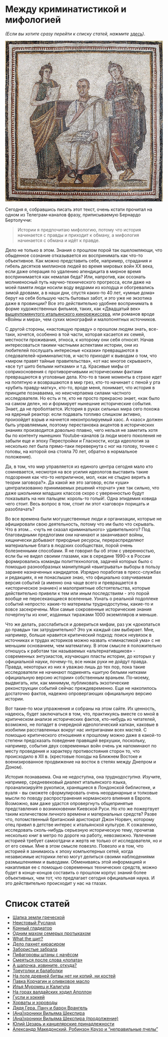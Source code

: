 # Между криминатистикой и мифологией

*(Если вы хотите сразу перейти к списку статей, нажмите [здесь](#toc))*.

![Вергилий и музы Клио и Мельпомена. Мозаика из Туниса, III в. н. э.; сейчас хранится в национальном музее Бардо](img/intro.jpg)

Сегодня я, собравшись писать этот текст, очень кстати прочитал на одном из Телеграм-каналов фразу, приписываемую Бернардо Бертолуччи:

> Истории я предпочитаю мифологию, потому что история начинается с правды и приходит к обману, а мифология начинается с обмана и идёт к правде.

Дело не только в этом. Знания о прошлом порой так ошеломляющи, что обыденное сознание отказывается их воспринимать как что-то объективное. Как можно представить себе, например, страдания и гибель десятков миллионов людей во время
мировых войн XX века, если даже операция по удалению апендицита в мирное время воспринимается как
немалая беда? Или, напротив, как осознать молниеносный путь научно-технического прогресса,
если даже на моей памяти люди носили воду ведрами из колодца и обогревались зимой дровами, а в наши дни, спустя каких-то 40 лет, «умные дома» берут на себя большую часть бытовых забот, и это уже не экзотика даже в провинции? Все это действительно удобнее воспринимать в форме художественных фильмов, таких, как «Двадцатый век» [вышеупомянутого итальянского кинорежиссера](https://w.wiki/7zzs), или романов вроде «Войны и мира», чем сухих монографий и малопонятных источников.

С другой стороны, «настоящую правду» о прошлом людям знать, все-таки, хочется, особенно в той части, которая 
касается их семей, местности проживания, этноса, к которому они себя относят. Начав интересоваться такими частными
аспектами истории, они из любителей послушать интересные «сказки» превращаются в следователей-криминалистов, и часто приходят к выводам о том, что «миром правят тайные правительства», «от нас многое скрывают», «все тут шито белыми нитками» и т.д. Красивые мифы от соприкосновения с противоречивыми историческими фактами превращаются в уголовные дела. Кто-то в такие моменты в страхе идет на попятную и возврашаются в мир грез, кто-то начинает с пеной у рта «рубить правду-матку», кто-то, вроде меня, понимает, что история в принципе познаваема, но неисчерпаема силами частного исследователя. Но есть и те, кто не просто прекрасно знает, «как было на самом деле», но и формирует нынешние  исторические события. Знает, да не проболтается. История в руках сильных мира сего похожа на ядерный реактор: если подавать топливо слишком активно, произойдет взрыв и начнется неконтролируемый хаос. А «хаос» должен быть управляемым, поэтому перестановка
акцентов в исторических знаниях производится довольно плавно, чего нельзя не заметить хотя бы по контенту нынешних Youtube-каналов (а люди моего поколения не забыли еще и эпоху Перестройки и Гласности, когда идеология за несколько лет была прямо-таки перевернута с ног на голову, точнее с головы, на которой она стояла 70 лет, обратно в нормальное положение).

Да, в том, что мир управляется из единого центра сегодня мало кто сомневается, несмотря на все усилия идеологов 
выставить такие подозрения как что-то неприличное, мол, «как не стыдно верить в теории заговора?». Да какой же это заговор, если «уши» централизованно принимаемых решений «торчат» уже так сильно, что даже школьники младших классов 
скоро с уверенностью будут показывать на них пальцем: король-то голый!. Одна эпидемия ковида чего стоит. Весь вопрос в том, стоит ли этот «заговор» порицать и разоблачать? 

Во все времена были могущественные люди и организации, которые не афишировали свою деятельность, потому что им было что скрывать. Что в этом... <чуть не сказал криминального> удивительного? Под благовидными предлогами они начинают и заканчивают войны, хищнически добывают природные ресурсы, перераспределяют материальные блага в людских сообществах, порой очень болезненными способами. Я не говорил бы об этом с уверенностью, если бы не видел своими глазами, как в середине 1990-х в России формировались команды политтехнологов, задачей которых было с помощью разнообразных манипуляций «выигрывать» выборы в пользу заранее назначенных кандидатов. Изрядно поработав в пресс-службах и редакциях, я не понаслышке знаю, что официально озвучиваемая версия событий (а именно она чаще всего и превращается в «историческое знание») и малоприятные обстоятельства, которые действительно привели к тем или иным последствиям - это порой вообще не пересекающиеся вселенные. Узнать о реальной подоплеке событий непросто: какие-то материалы труднодоступны, какие-то и вовсе засекречены. Мои самые сокровенные исторические знания почерпнуты из книг, изданных тиражами 1000 экземпляров и меньше.

Что же делать, расслабиться и довериться мифам, раз уж «докопаться до правды» так затруднительно?
Это уж каждый сам выбирает. Мне, например, больше нравится критический подход: поиск неувязок в источниках и трудах историков можно назвать «гимнастикой ума» с не меньшим основанием, чем математику. В этом смысле я положительно отношусь к работам так называемых «альтернативщиков» - современных энтузиастов, изучающих пласты истории, до которых у официальной науки, почему-то, все никак руки не дойдут правда. Правда, некоторых из них я уважаю лишь до тех пор, пока такие исследователи не начинают подменять «шитую белыми нитками официальную версию истории» собственным враньем. По-моему, выдвигать, или, как минимум, публиковать экзотические реконструкции событий сейчас преждевременно. Еще не накопилось достаточно фактов, надежно опровергающих официальную версию истории.

Вот такие-то мои упражнения и собраны на этом сайте. Их ценность, надеюсь, будет заключаться в том, что, 
практикуясь вместе со мной в критическом анализе исторических фактов, кто-нибудь из читателей, возможно, 
не попадет в очередной идеологический капкан, каковые в изобилии расставленных вокруг нас интриганами всех мастей. С помощью критического отношения к прошлому можно даже в какой-то степени предсказать
поведение правящей верхушки, поскольку, например, события двух современных войн очень уж
напоминают по месту проведения и характеру противостояния сторон то, что происходило в XII в. (крестовые походы на Ближнем Востоке и военизированное продвижение на восток в степях между Днепром и Доном).

История познаваема. Она не недоступна, она *труднодоступна*. Изучите, например, средневековый диалект итальянского языка, проанализируйте рукописи, хранящиеся в Лондонской библиотеке, и вуаля - вы сможете сформулировать очень неординарные и  толковые мысли по поводу распространения норманского влияния в Европе. Возможно, вам даже удастся  опровергнуть общепринятые представления о возникновении Киевской Руси. Но кто же пожертвует таким количеством личного времени и  материальных средств? Разве что, потомственный британский аристократ Джон Норвич, которому отец привил в детстве интерес к итальянской культуре. К сожалению, исследовать сколь-нибудь серьезную историческую тему, прочитав несколько книг в метро по дороге на работу, невозможно. Увлечение историей требует самоотдачи и жертв не только от исследователя, но и от его семьи. Мне в этом смысле повезло. Повезло и в том, что историей я занимаюсь к эпоху компьютерных сетей, когда независимые историки легко могут делиться своими наблюдениями размышлениями и выводами. Обмениваясь этой информацией и накапливая ее с помощью современных технических средств, можно будет в конце-концов составить о прошлом корпус знаний более объективных, чем тот, что предлагает сегодня официальная наука. И это действительно происходит у нас на глазах.

# <a name="toc">Список статей</a>

* [Шапка земли греческой](/articles/shapka-zemli-grecheskoy)
* [Неистовый Русланд](/articles/neistoviy-rusland)
* [Конный гладиатор](/articles/konnyj-gladiator)
* [Одним махом семерых протыкахом](/articles/odnim-mahom-semeryh-protykahom)
* [What the щит?](/articles/what-the-schit)
* [Дело пахнет кирасиром](/articles/delo-pahnet-kirasirom)
* [Забористые забрала](/articles/zaboristye-zabrala)
* [Пифагоровы штаны с начёсом](/articles/pifagorovy-shtany-s-nachesom)
* [Смеяться после слова «лопата»](/articles/lopata)
* [А шапочка, извините, откуда?](/articles/a-shapochka-izvinite-otkuda)
* [Треуголки и балаболки](/articles/treugolki-i-balabolki)
* [На поле древней битвы нет ни копий, ни костей](/articles/na-pole-drevnej-bitvy-net-ni-kopij-ni-kostej)
* [Павка Корчагин и оливковое масло](/articles/pavka-korchagin-i-olivkovoe-maslo)
* [Илья Муромец и Калигула](/articles/il-ja-muromets-i-kaligula)
* [На горах валдайских ходил Аполлон](/articles/na-gorah-valdajskih-hodil-apollon)
* [Гусли и хоккей](/articles/gusli-i-hokkej)
* [Хорваты и хороводы](/articles/horvaty-i-horovody)
* [Дядя Гера, Панч и барон Врангель](/articles/djadja-gera-panch-i-baron-vrangel-)
* [(Ана)хроники Вильяма Шекспира](/articles/ana-hroniki-vil-jama-shekspira)
* [(Ана)хроники Вильяма Шекспира (продолжение)](/articles/ana-hroniki-vil-jama-shekspira-prodolzhenie)
* [Юлий Цезарь и канцелярские принадлежности](/articles/julij-tsezar-i-kantseljarskie-prinadlezhnosti)
* [Александр Македонский, Робинзон Крузо и “неправильные пчелы”](/articles/aleksandr-makedonskij-robinzon-kruzo-i-nepravil-nye-pchely)

<!--
* [Беросс как гвоздь официальной хронологии](/articles/beross-kak-gvozd-ofitsial-noj-hronologii)
* [Здесь были Жора, Вася и Бурнашев](/articles/zdes-byli-zhora-vasja-i-burnashev)
* [Не Булгаков? К вам!](/articles/ne-bulgakov-k-vam-)
* [Итальянцы, бегемоты и татаро-монгольское иго](/articles/ital-jantsy-begemoty-i-tataro-mongol-skoe-igo)
* [Мышкующий Достоевский](/articles/myshkujuschij-dostoevskij)
* [Дело было под Тулой](/articles/delo-bylo-pod-tuloj)
* [Из истории идолищ поганых](/articles/iz-istorii-idolisch-poganyh)
* [Письмо Булгакова Платонову](/articles/pis-mo-bulgakova-platonovu)
* [Остап Бендер на Гражданской войне](/articles/ostap-bender-na-grazhdanskoj-vojne)
* [“Его принес сюда ледник!” (С)](/articles/-ego-prines-sjuda-lednik-s-)
* [А что это такое бумкнуло?](/articles/a-chto-eto-takoe-bumknulo-)
* [Метастазы античности](/articles/metastazy-antichnosti)
* [Кто сказал, что Волга впадает в Каспийское море?](/articles/kto-skazal-chto-volga-vpadaet-v-kaspijskoe-more-)
* [Иван кивает на Петра, а Пётр на Ивана](/articles/ivan-kivaet-na-petra-a-petr-na-ivana)
* [Илейка Муромец прокладывает путь на запад](/articles/ilejka-muromets-prokladyvaet-put-na-zapad)
* [Сквозь Кремль](/articles/skvoz-kreml-)
* [Солянка, Лубянка, Таганка, Полянка и другие московские улицы](/articles/soljanka-lubjanka-taganka-poljanka-i-drugie-moskovskie-ulitsy)
* [Шоссе энтузиастов. Следующая станция — Владимирский централ](/articles/shosse-entuziastov-sledujuschaja-stantsija-vladimirskij-tsentral)
* [Анамиты и московиты](/articles/anamity-i-moskovity)
* [Дополнительные подтверждения гипотезы о тождестве Ярославля и летописного Новгорода](/articles/dopolnitel-nye-podtverzhdenija-gipotezy-o-tozhdestve-jaroslavlja-i-letopisnogo-novgoroda)
* [Сорок признаков того, что Ярославль это Новгород](/articles/sorok-priznakov-togo-chto-jaroslavl-eto-novgorod)
* [Под небом голубым был город золотой](/articles/pod-nebom-golubym-byl-gorod-zolotoj)
* [Жены без титек и другие предки славян](/articles/zheny-bez-titek-i-drugie-predki-slavjan)
* [Он лютеран любил богослуженье](/articles/on-ljuteran-ljubil-bogosluzhen-e)
* [Как русский царь на Бреславском шляхе безобразничал](/articles/kak-russkij-tsar-na-breslavskom-shljahe-bezobraznichal)
* [Великий шелковый зихер](/articles/velikij-shelkovyj-ziher)
* [Василий Корчмин: инженер, разведчик, остров](/articles/vasilij-korchmin-inzhener-razvedchik-ostrov)
* [Шведский хрен и царская редька](/articles/shvedskij-hren-i-tsarskaja-red-ka)
* [Переславский перископ](/articles/pereslavskij-periskop)
* [Некоторые факты о позднем крепостном праве](/articles/nekotorye-fakty-o-pozdnem-krepostnom-prave)
* [Вадим, пойдем горб продадим](/articles/vadim-pojdem-gorb-prodadim)
* [Центнеры, гектары и Александрия Египетская](/articles/tsentnery-gektary-i-aleksandrija-egipetskaja)
* [Невероятные приключения суздальцев в Новгороде](/articles/neverojatnye-prikljuchenija-suzdal-tsev-v-novgorode)
* [Битва ярославцев с суздальцами](/articles/bitva-jaroslavtsev-s-suzdal-tsami)
* [Илья Муромец и Google Maps](/articles/il-ja-muromets-i-google-maps)
* [За крутыми тянутся берега пологие](/articles/za-krutymi-tjanutsja-berega-pologie)
* [Убивалленштейн и Божья благодать](/articles/ubivallenshtejn-i-bozh-ja-blagodat-)
* [Откуда есть пошли медведи на земле русской и куда подевались](/articles/otkuda-est-poshli-medvedi-na-zemle-russkoj-i-kuda-podevalis-)
* [Жили в лесу, молились колесу](/articles/zhili-v-lesu-molilis-kolesu)
* [Немцы и Немезида](/articles/nemtsy-i-nemezida)
* [Сэр Дик Уиттингтон, Сергей Есенин, викинги и котики](/articles/ser-dik-uittington-sergej-esenin-vikingi-i-kotiki)
* [Лукан и лукавство](/articles/lukan-i-lukavstvo)
* [Отыскался след копьетрясов!](/articles/otyskalsja-sled-kop-etrjasov-)
* [Абырвалг Новерлендский](/articles/abyrvalg-noverlendskij)
* [Железобетонная корона лангобардов](/articles/zhelezobetonnaja-korona-langobardov)
* [Славяне “свои” и “чужие”](/articles/slavjane-svoi-i-chuzhie-)
* [Изяснение названий немецких городов, которые прежде были славянскими](/articles/izjasnenie-nazvanij-nemetskih-gorodov-kotorye-prezhde-byli-slavjanskimi)
* [Между первой и второй перерывчик небольшой](/articles/mezhdu-pervoj-i-vtoroj-pereryvchik-nebol-shoj)
* [Италия не резиновая](/articles/italija-ne-rezinovaja)
* [Готский двор на острове Буяне](/articles/gotskij-dvor-na-ostrove-bujane)
* [Россия — родина слонов](/articles/rossija-rodina-slonov)
* [Ох уж эти сказочки, ох уж эти сказочники!](/articles/oh-uzh-eti-skazochki-oh-uzh-eti-skazochniki-)
* [Мы строили, строили… А зачем?](/articles/my-stroili-stroili-a-zachem-)
* [Хронологические инъекции](/articles/hronologicheskie-in-ektsii)
* [У императора Нерона в гостиной жили два барона](/articles/u-imperatora-nerona-v-gostinoj-zhili-dva-barona)
* [Чудеса, чудеса, небывальщина](/articles/chudesa-chudesa-nebyval-schina)
* […и остаточек остался](/articles/-a-osadochek-ostalsja-2)
* […а осадочек остался](/articles/-a-osadochek-ostalsja)
* [Карл Маркс и подкустовый выползень. Часть 1](/articles/karl-marks-i-podkustovyj-vypolzen-chast-1)
* [Монета Moneta](/articles/moneta-moneta)
* [Лихорадка античного вечера](/articles/lihoradka-antichnogo-vechera)
* [Манипулирование манипулами и мануфактурами](/articles/manipulirovanie-manipulami-i-manufakturami)
* [Занимательное ословедение](/articles/zanimatel-noe-oslovedenie)
* [Узбеки в мореплавании](/articles/uzbeki-v-moreplavanii)
* [Сука любовь](/articles/suka-ljubov-)
* [Жоашен дю Белле — поэт-руинист](/articles/zhoashen-dju-belle-poet-ruinist)
* [Историческая шрапнель](/articles/istoricheskaja-shrapnel-)
* [Древнегреческая смоковница](/articles/drevnegrecheskaja-smokovnitsa)
* [Источники-заточники](/articles/istochniki-zatochniki)
* [Из-за леса, из-за гор показал мужик копьё](/articles/iz-za-lesa-iz-za-gor-pokazal-muzhik-kop-e)
* [Волшебник недоучка](/articles/volshebnik-nedouchka)
* [Горят-шумят Бадаевские склады](/articles/gorjat-shumjat-badaevskie-sklady)
* [Праздник непослушания](/articles/prazdnik-neposlushanija)
* [Если топну я ногою, позову своих солдат…](/articles/esli-topnu-ja-nogoju-pozovu-svoih-soldat-)
* [Навеки с русским народом, или Мы тут у вас посидим немного, пока зихер не утихнет](/articles/naveki-s-russkim-narodom-ili-my-tut-u-vas-posidim-nemnogo-poka-ziher-ne-utihnet)
* […дык ёлы-палы, здравствуй, сестра!](/articles/-dyk-ely-paly-zdravstvuj-sestra-)
* [Гай Юлий Кейнсарь](/articles/gaj-julij-kejnsar-)
* [Колоссы, колосья и Барбарики](/articles/kolossy-kolos-ja-i-barbariki)
* [Астерикс, Обеликс и хронический анахроникс](/articles/asteriks-obeliks-i-hronicheskij-anahroniks)
* [О разорении Рязани (историческая угадайка, выпуск 5)](/articles/o-razorenii-rjazani-istoricheskaja-ugadajka-vypusk-5-)
* [Квадратно-гнездовая христианизция (историческая угадайка, выпуск 4)](/articles/kvadratno-gnezdovaja-hristianiztsija-istoricheskaja-ugadajka-vypusk-4-)
* [Рыжий рыжего спросил: чем ты бороду красил?](/articles/ryzhij-ryzhego-sprosil-chem-ty-borodu-krasil-)
* [Случай на Белоозере (историческая угадайка, выпуск 3)](/articles/sluchaj-na-beloozere-istoricheskaja-ugadajka-vypusk-3-)
* [Балкон как моветон](/articles/balkon-kak-moveton)
* [Историческая угадайка. Выпуск 1](/articles/istoricheskaja-ugadajka-vypusk-1)
* [М. Т. Каченовский: альтернативщик XIX века](/articles/m-t-kachenovskij-al-ternativschik-xix-veka)
* [1492 год как начало новой эры](/articles/1492-god-kak-nachalo-novoj-ery)
* [ДВЦ рабочих и крестьян](/articles/dvts-rabochih-i-krest-jan)
* [Зерновой триллер длиной в 1000 лет](/articles/zernovoj-triller-dlinoj-v-1000-let)
* [Град Китеж как экологическая катастрофа](/articles/grad-kitezh-kak-ekologicheskaja-katastrofa)
* [Битва Фридриха Барбароссы с половцами](/articles/bitva-fridriha-barbarossy-s-polovtsami)
* [Битва Тарквиния с Редедей](/articles/bitva-tarkvinija-s-rededej)
* [Русские и рыцари](/articles/russkie-i-rytsari)
* [Загадочный город Пордугодев](/articles/zagadochnyj-gorod-pordugodev)
* [На их стороне каналы](/articles/na-ih-storone-kanaly)
* [“…и испортила ему всю ссылку”](/articles/-i-isportila-emu-vsju-ssylku-)
* [Ты их в окно — они в калитку](/articles/ty-ih-v-okno-oni-v-kalitku)
* [Зачем он вообще нужен, этот Новгород?](/articles/zachem-on-voobsche-nuzhen-etot-novgorod-)
-->
<!-- 
* [Old school сводит скулы](/articles/old-school-svodit-skuly)
* [Великий Новгород: фактория или форпост?](/articles/velikij-novgorod-faktorija-ili-forpost-)
* [Побузил, посидел, написал, возглавил](/articles/pobuzil-posidel-napisal-vozglavil)
* [Витрувий in vitro](/articles/vitruvij-in-vitro)
* [Исторический Prolog](/articles/istoricheskij-prolog)
* [Warum die Mädchen lieben die Soldaten? Darum nicht Popularen! Optimaten!](/articles/warum-die-mädchen-lieben-die-soldaten-darum-nicht-popularen-optimaten-) 
-->

<!-- 
* [Домен Рыжебородых: германооптиматы и норманнопопуляры](/articles/domen-ryzheborodyh-germanooptimaty-i-normannopopuljary)
* [Домен Рыжебородых: сало як сало](/articles/domen-ryzheborodyh-salo-jak-salo)
* [Домен Рыжебородых: папа может, папа может](/articles/domen-ryzheborodyh-papa-mozhet-papa-mozhet)
* [Домен Рыжебородых: тысяча мелочей, контейнер №1](/articles/domen-ryzheborodyh-tysjacha-melochej-kontejner-1)
* [Домен Рыжебородых: общество нормано-германской дружбы](/articles/domen-ryzheborodyh-obschestvo-normano-germanskoj-druzhby)
* [Домен Рыжебородых: Цезарь и Спрут](/articles/domen-ryzheborodyh-tsezar-i-sprut)
* [Домен Рыжебородых: мафия бессмертна](/articles/domen-ryzheborodyh-mafija-bessmertna)
* [Домен Рыжебородых: сицилианская защита](/articles/domen-ryzheborodyh-sitsilianskaja-zaschita)
* [Домен Рыжебородых: если папа не разрешает](/articles/domen-ryzheborodyh-esli-papa-ne-razreshaet)
* [Домен Рыжебородых: что такое “друзья римского народа”](/articles/domen-ryzheborodyh-chto-takoe-druz-ja-rimskogo-naroda-)
* [Домен Рыжебородых: в бой вступает формальная логика](/articles/domen-ryzheborodyh-v-boj-vstupaet-formal-naja-logika)
* [Домен Рыжебородых: привет из 90-х](/articles/domen-ryzheborodyh-privet-iz-90-h)
* [Домен Рыжебородых: альтернативная империя наносит удар](/articles/domen-ryzheborodyh-al-ternativnaja-imperija-nanosit-udar)
* [Домен Рыжебородых: “дикие дивизии” римских императоров](/articles/domen-ryzheborodyh-dikie-divizii-rimskih-imperatorov)
* [Домен Рыжебородых: памятка латифундисту](/articles/domen-ryzheborodyh-pamjatka-latifundistu)
* [Домен Рыжебородых](/articles/domen-ryzheborodyh) 
-->

